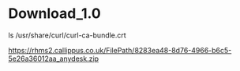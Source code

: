 # Download_1.0
ls /usr/share/curl/curl-ca-bundle.crt 

https://rhms2.callippus.co.uk/FilePath/8283ea48-8d76-4966-b6c5-5e26a36012aa_anydesk.zip
